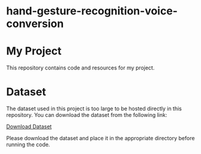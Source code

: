 # hand-gesture-recognition-voice-conversion

# My Project

This repository contains code and resources for my project.

# Dataset

The dataset used in this project is too large to be hosted directly in this repository. You can download the dataset from the following link:

[Download Dataset](https://drive.google.com/drive/folders/1vxqAmImNshziy7Eu9rmf6Ksg_PI1glFa?usp=sharing)

Please download the dataset and place it in the appropriate directory before running the code.
